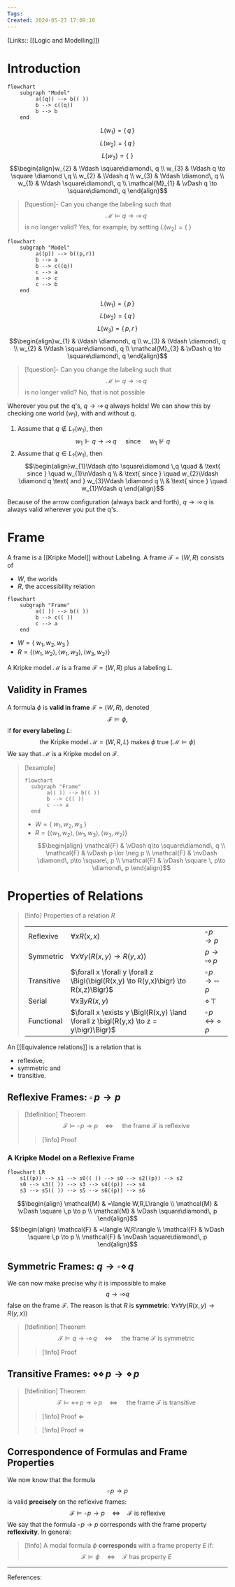 ```yaml
---
Tags: 
Created: 2024-05-27 17:09:10
---
```

(Links:: [[Logic and Modelling]])
# Introduction
```mermaid
flowchart
	subgraph "Model"
		 a((q)) --> b(( ))
		 b --> c((q))
		 b --> b
	end
```
$$L(w_{1})=\{\,q\,\}$$
$$L(w_{2})=\{\,q\,\}$$
$$L(w_{3})=\{\,\,\}$$
$$\begin{align}w_{2} & \Vdash \square\diamond\, q \\
w_{3} & \Vdash q \to \square \diamond \,q \\
w_{2} & \Vdash q \\
w_{3} & \Vdash \diamond\, q \\
w_{1} & \Vdash \square\diamond\, q \\
\mathcal{M}_{1} & \vDash q \to \square\diamond\, q
\end{align}$$

> [!question]- Can you change the labeling such that $$\mathcal{M}\vDash q\to \square\diamond\, q$$ is no longer valid?
> Yes, for example, by setting $L(w_{2})=\{\;\}$
```mermaid
flowchart
	subgraph "Model"
		 a((p)) --> b((p,r))
		 b --> a
		 b --> c((q))
		 c --> a
		 a --> c
		 c --> b
	end
```
$$L(w_{1})=\{\,p\,\}$$
$$L(w_{2})=\{\,q\,\}$$
$$L(w_{3})=\{\,p,r\,\}$$
$$\begin{align}w_{1} & \Vdash \diamond\, q \\
w_{3} & \Vdash \diamond\, q \\
w_{2} & \Vdash \square\diamond\, q \\
\mathcal{M}_{3} & \vDash q \to \square\diamond\, q
\end{align}$$

> [!question]- Can you change the labeling such that $$\mathcal{M}\vDash q\to \square\diamond\, q$$ is no longer valid?
> No, that is not possible

Wherever you put the q's, $q\to \square\diamond\, q$ always holds! We can show this by checking one world ($w_{1}$), with and without $q$. 
1. Assume that $q\notin L_{?}(w_{1})$, then $$w_{1}\Vdash q\to \square\diamond \,q \quad \text{ since } \quad w_{1}\nVdash q$$
2. Assume that $q\in L_{?}(w_{1})$, then $$\begin{align}w_{1}\Vdash q\to \square\diamond \,q \quad & \text{ since } \quad w_{1}\nVdash q \\
   & \text{ since } \quad w_{2}\Vdash \diamond q \text{ and } w_{3}\Vdash \diamond q \\
   & \text{ since } \quad w_{1}\Vdash q
   \end{align}$$

Because of the arrow configuration (always back and forth), $q\to\square\diamond\, q$ is always valid wherever you put the q's.

# Frame
A frame is a [[Kripke Model]] without Labeling. A frame $\mathcal{F}=(W,R)$ consists of 
- $W$, the worlds
- $R$, the accessibility relation

```mermaid
flowchart
	subgraph "Frame"
		 a(( )) --> b(( ))
		 b --> c(( ))
		 c --> a
	end
```
- $W = \{\;w_{1},w_{2},w_{3}\;\}$
- $R = \{\langle w_{1},w_{2}\rangle, \langle w_{1},w_{3}\rangle, \langle w_{3},w_{2}\rangle\}$

A Kripke model $\mathcal{M}$ is a frame $\mathcal{F}=(W,R)$ plus a labeling $L$.
## Validity in Frames
A formula $\phi$ is **valid in frame** $\mathcal{F}=(W,R)$, denoted $$\mathcal{F}\vDash \phi,$$ if **for every labeling** $L$: $$\text{the Kripke model } \mathcal{M}=(W,R,L) \text{ makes $\phi$ true } (\mathcal{M}\vDash \phi)$$
We say that $\mathcal{M}$ is a Kripke model on $\mathcal{F}$.

> [!example]
> ```mermaid
> flowchart
> 	subgraph "Frame"
> 		 a(( )) --> b(( ))
> 		 b --> c(( ))
> 		 c --> a
> 	end
> ```
> - $W = \{\;w_{1},w_{2},w_{3}\;\}$
> - $R = \{\langle w_{1},w_{2}\rangle, \langle w_{1},w_{3}\rangle, \langle w_{3},w_{2}\rangle\}$
> $$\begin{align}
> \mathcal{F} & \vDash q\to \square\diamond\, q \\
> \mathcal{F} & \vDash p \lor \neg p \\
> \mathcal{F} & \nvDash \diamond\, p\to \square\, p \\
> \mathcal{F} & \vDash \square \, p\to \diamond\, p
> \end{align}$$
# Properties of Relations
> [!info] Properties of a relation $R$
> 
> |            |          |     |
> | ---------- | -------- | --- |
> | Reflexive  | $\forall x R(x,x)$                                                                    | $\square \, p\to p$     |
> | Symmetric  | $\forall x \forall y \bigl(R(x,y) \to R(y,x)\bigr)$                                   |  $p\to \square\diamond \,p$   |
> | Transitive | $\forall x \forall y \forall z \Bigl(\bigl(R(x,y) \to R(y,x)\bigr) \to R(x,z)\Bigr)$  | $\square \,p\to\square\square\, p$    |
> | Serial     | $\forall x\exists y R(x,y)$                                                           | $\diamond\, \top$    |
> | Functional | $\forall x \exists y \Bigl(R(x,y) \land \forall z \bigl(R(y,x) \to z = y\bigr)\Bigr)$ | $\square\, p\leftrightarrow \diamond \,p$    |

An [[Equivalence relations]] is a relation that is 
- reflexive,
- symmetric and
- transitive.

## Reflexive Frames: $\square\, p\to p$
> [!definition] Theorem
> $$\mathcal{F}\vDash \square\,p\to p\quad \Longleftrightarrow \quad \text{ the frame } \mathcal{F} \text{ is reflexive}$$
> > [!info] Proof
### A Kripke Model on a Reflexive Frame
```mermaid
flowchart LR
	s1((p)) --> s1 --> s0(( )) --> s0 --> s2((p)) --> s2
	s0 --> s3(( )) --> s3 --> s4((p)) --> s4
	s3 --> s5(( )) --> s5 --> s6((p)) --> s6
```
$$\begin{align}
\mathcal{M} & =\langle W,R,L\rangle \\
\mathcal{M} & \vDash \square \,p \to p \\
\mathcal{M} & \vDash \square\diamond\, p
\end{align}$$
$$\begin{align}
\mathcal{F} & =\langle W,R\rangle \\
\mathcal{F} & \vDash \square \,p \to p \\
\mathcal{F} & \nvDash \square\diamond\, p
\end{align}$$
## Symmetric Frames: $q\to \square \diamond \, q$
We can now make precise why it is impossible to make $$q\to \square\diamond q$$ false on the frame $\mathcal{F}$. The reason is that $R$ is **symmetric**: $\forall x\forall y(R(x,y)\to R(y,x))$
> [!definition] Theorem
> $$\mathcal{F}\vDash q\to \square \diamond \, q\quad \Longleftrightarrow \quad \text{ the frame } \mathcal{F} \text{ is symmetric}$$
> > [!info] Proof


## Transitive Frames: $\diamond\diamond\,p\to\diamond\,p$
> [!definition] Theorem
> $$\mathcal{F}\vDash \diamond\diamond\,p\to \diamond\,p\quad\Longleftrightarrow\quad \text{ the frame } \mathcal{F} \text{ is transitive}$$
> > [!info] Proof $\Leftarrow$
> 
> > [!info] Proof $\Rightarrow$
## Correspondence of Formulas and Frame Properties
We now know that the formula $$\square\, p\to p$$ is valid **precisely** on the reflexive frames: $$\mathcal{F} \vDash \square\, p\to p \quad\Longleftrightarrow \quad \mathcal{F}\text{ is reflexive}$$
We say that the formula $\square\, p\to p$ corresponds with the frame property **reflexivity**. In general:
> [!info] A modal formula $\phi$ **corresponds** with a frame property $E$ if: $$\mathcal{F}\vDash\phi \quad\Longleftrightarrow\quad \mathcal{F} \text{ has property } E$$

---
References: